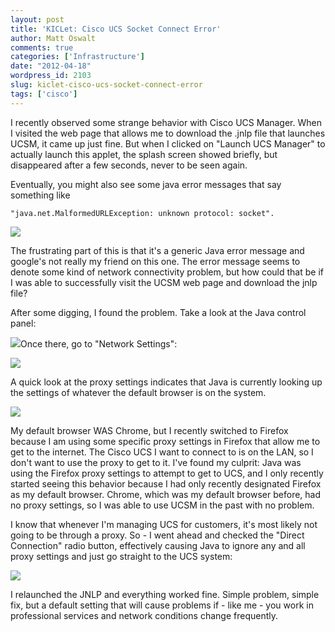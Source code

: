 ```yaml
---
layout: post
title: 'KICLet: Cisco UCS Socket Connect Error'
author: Matt Oswalt
comments: true
categories: ['Infrastructure']
date: "2012-04-18"
wordpress_id: 2103
slug: kiclet-cisco-ucs-socket-connect-error
tags: ['cisco']
---
```



I recently observed some strange behavior with Cisco UCS Manager. When I visited the web page that allows me to download the .jnlp file that launches UCSM, it came up just fine. But when I clicked on "Launch UCS Manager" to actually launch this applet, the splash screen showed briefly, but disappeared after a few seconds, never to be seen again.

Eventually, you might also see some java error messages that say something like

    "java.net.MalformedURLException: unknown protocol: socket".

[![](/assets/2012/04/screen5.png)](/assets/2012/04/screen5.png)

The frustrating part of this is that it's a generic Java error message and google's not really my friend on this one. The error message seems to denote some kind of network connectivity problem, but how could that be if I was able to successfully visit the UCSM web page and download the jnlp file?

After some digging, I found the problem. Take a look at the Java control panel:

[![](/assets/2012/04/screen11.png)](/assets/2012/04/screen11.png)Once there, go to "Network Settings":

[![](/assets/2012/04/screen21.png)](/assets/2012/04/screen21.png)

A quick look at the proxy settings indicates that Java is currently looking up the settings of whatever the default browser is on the system.

[![](/assets/2012/04/screen4.png)](/assets/2012/04/screen4.png)

My default browser WAS Chrome, but I recently switched to Firefox because I am using some specific proxy settings in Firefox that allow me to get to the internet. The Cisco UCS I want to connect to is on the LAN, so I don't want to use the proxy to get to it. I've found my culprit: Java was using the Firefox proxy settings to attempt to get to UCS, and I only recently started seeing this behavior because I had only recently designated Firefox as my default browser. Chrome, which was my default browser before, had no proxy settings, so I was able to use UCSM in the past with no problem.

I know that whenever I'm managing UCS for customers, it's most likely not going to be through a proxy. So - I went ahead and checked the "Direct Connection" radio button, effectively causing Java to ignore any and all proxy settings and just go straight to the UCS system:

[![](/assets/2012/04/screen31.png)](/assets/2012/04/screen31.png)

I relaunched the JNLP and everything worked fine. Simple problem, simple fix, but a default setting that will cause problems if - like me - you work in professional services and network conditions change frequently.
